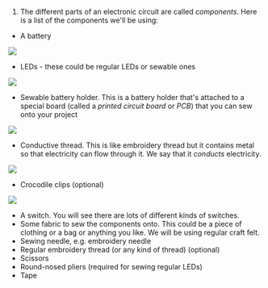 1. The different parts of an electronic circuit are called *components*. Here is a list of the components we'll be using:
 * A battery
 
 ![](/assets/batteries.png)
 * LEDs - these could be regular LEDs or sewable ones

 ![](/assets/leds_mix.png)
 * Sewable battery holder. This is a battery holder that's attached to a special board (called a *printed circuit board* or *PCB*) that you can sew onto your project 
 
 ![](/assets/battery_holder.png)
 * Conductive thread. This is like embroidery thread but it contains metal so that electricity can flow through it. We say that it *conducts* electricity.
 
 ![](/assets/thread.png)
 * Crocodile clips (optional)
 
 ![](/assets/croc_clips.png)
 * A switch. You will see there are lots of different kinds of switches.
 * Some fabric to sew the components onto. This could be a piece of clothing or a bag or anything you like. We will be using regular craft felt.
 * Sewing needle, e.g. embroidery needle
 * Regular embroidery thread (or any kind of thread) (optional)
 * Scissors
 * Round-nosed pliers (required for sewing regular LEDs)
 * Tape
 